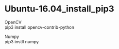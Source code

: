 # Ubuntu-16.04_install_pip3

OpenCV<br>
pip3 install opencv-contrib-python<br>

Numpy<br>
pip3 instll numpy
